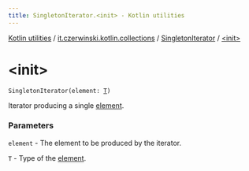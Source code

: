 ```yaml
---
title: SingletonIterator.<init> - Kotlin utilities
---
```


[Kotlin utilities](../../index.html) / [it.czerwinski.kotlin.collections](../index.html) / [SingletonIterator](index.html) / [&lt;init&gt;](./-init-.html)

# &lt;init&gt;

`SingletonIterator(element: `[`T`](index.html#T)`)`

Iterator producing a single [element](#).

### Parameters

`element` - The element to be produced by the iterator.

`T` - Type of the [element](#).